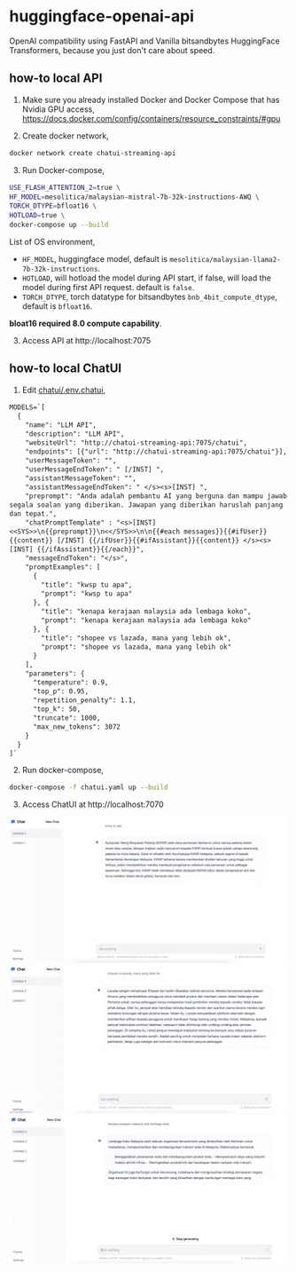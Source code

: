 # huggingface-openai-api

OpenAI compatibility using FastAPI and Vanilla bitsandbytes HuggingFace Transformers, because you just don't care about speed.

## how-to local API

1. Make sure you already installed Docker and Docker Compose that has Nvidia GPU access, https://docs.docker.com/config/containers/resource_constraints/#gpu

2. Create docker network,

```bash
docker network create chatui-streaming-api
```

3. Run Docker-compose,

```bash
USE_FLASH_ATTENTION_2=true \
HF_MODEL=mesolitica/malaysian-mistral-7b-32k-instructions-AWQ \
TORCH_DTYPE=bfloat16 \
HOTLOAD=true \
docker-compose up --build
```

List of OS environment,

- `HF_MODEL`, huggingface model, default is `mesolitica/malaysian-llama2-7b-32k-instructions`.
- `HOTLOAD`, will hotload the model during API start, if false, will load the model during first API request. default is `false`.
- `TORCH_DTYPE`, torch datatype for bitsandbytes `bnb_4bit_compute_dtype`, default is `bfloat16`.

**bloat16 required 8.0 compute capability**.

3. Access API at http://localhost:7075

## how-to local ChatUI

1. Edit [chatui/.env.chatui](chatui/.env.chatui),

```
MODELS=`[
  {
    "name": "LLM API",
    "description": "LLM API",
    "websiteUrl": "http://chatui-streaming-api:7075/chatui",
    "endpoints": [{"url": "http://chatui-streaming-api:7075/chatui"}],
    "userMessageToken": "",
    "userMessageEndToken": " [/INST] ",
    "assistantMessageToken": "",
    "assistantMessageEndToken": " </s><s>[INST] ",
    "preprompt": "Anda adalah pembantu AI yang berguna dan mampu jawab segala soalan yang diberikan. Jawapan yang diberikan haruslah panjang dan tepat.",
    "chatPromptTemplate" : "<s>[INST] <<SYS>>\n{{preprompt}}\n<</SYS>>\n\n{{#each messages}}{{#ifUser}}{{content}} [/INST] {{/ifUser}}{{#ifAssistant}}{{content}} </s><s>[INST] {{/ifAssistant}}{{/each}}",
    "messageEndToken": "</s>",
    "promptExamples": [
      {
        "title": "kwsp tu apa",
        "prompt": "kwsp tu apa"
      }, {
        "title": "kenapa kerajaan malaysia ada lembaga koko",
        "prompt": "kenapa kerajaan malaysia ada lembaga koko"
      }, {
        "title": "shopee vs lazada, mana yang lebih ok",
        "prompt": "shopee vs lazada, mana yang lebih ok"
      }
    ],
    "parameters": {
      "temperature": 0.9,
      "top_p": 0.95,
      "repetition_penalty": 1.1,
      "top_k": 50,
      "truncate": 1000,
      "max_new_tokens": 3072
    }
  }
]`
```

2. Run docker-compose,

```bash
docker-compose -f chatui.yaml up --build
```

3. Access ChatUI at http://localhost:7070

<img src="new-image1.png" width="800px">

<img src="new-image2.png" width="800px">

<img src="new-image3.png" width="800px">

